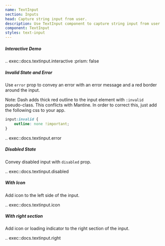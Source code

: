 ```yaml
---
name: TextInput
section: Inputs
head: Capture string input from user.
description: Use TextInput component to capture string input from user. Customize the input with label, description, error message etc.
component: TextInput
styles: text-input
---
```


##### Interactive Demo

.. exec::docs.textinput.interactive
    :prism: false

##### Invalid State and Error

Use `error` prop to convey an error with an error message and a red border around the input.

Note: Dash adds thick red outline to the input element with `:invalid` pseudo-class. This conflicts with Mantine. 
In order to correct this, just add the following css to your app.

```css
input:invalid {
    outline: none !important;
}
```

.. exec::docs.textinput.error

##### Disabled State

Convey disabled input with `disabled` prop.

.. exec::docs.textinput.disabled

##### With Icon

Add icon to the left side of the input.

.. exec::docs.textinput.icon

##### With right section

Add icon or loading indicator to the right section of the input.

.. exec::docs.textinput.right
